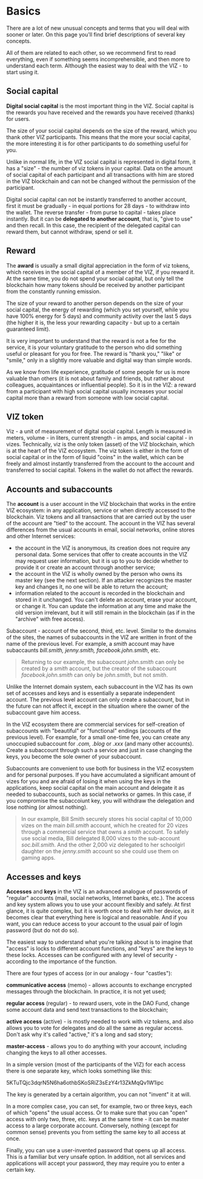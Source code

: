 # Basics

There are a lot of new unusual concepts and terms that you will deal with sooner or later. On this page you'll find brief descriptions of several key concepts.

All of them are related to each other, so we recommend first to read everything, even if something seems incomprehensible, and then more to understand each term. Although the easiest way to deal with the VIZ - to start using it.



## Social capital

**Digital social capital** is the most important thing in the VIZ. Social capital is the rewards you have received and the rewards you have received (thanks) for users.

The size of your social capital depends on the size of the reward, which you thank other VIZ participants. This means that the more your social capital, the more interesting it is for other participants to do something useful for you.

Unlike in normal life, in the VIZ social capital is represented in digital form, it has a "size" - the number of viz tokens in your capital. Data on the amount of social capital of each participant and all transactions with him are stored in the VIZ blockchain and can not be changed without the permission of the participant.

Digital social capital can not be instantly transferred to another account, first it must be gradually - in equal portions for 28 days - to withdraw into the wallet. The reverse transfer - from purse to capital - takes place instantly. But it can be **delegated to another account**, that is, "give to use" and then recall. In this case, the recipient of the delegated capital can reward them, but cannot withdraw, spend or sell it.

## Reward

The **award** is usually a small digital appreciation in the form of viz tokens, which receives in the social capital of a member of the VIZ, if you reward it. At the same time, you do not spend your social capital, but only tell the blockchain how many tokens should be received by another participant from the constantly running emission.

The size of your reward to another person depends on the size of your social capital, the energy of rewarding (which you set yourself, while you have 100% energy for 5 days) and community activity over the last 5 days (the higher it is, the less your rewarding capacity - but up to a certain guaranteed limit).

It is very important to understand that the reward is not a fee for the service, it is your voluntary gratitude to the person who did something useful or pleasant for you for free. The reward is "thank you," "like" or "smile," only in a slightly more valuable and digital way than simple words.

As we know from life experience, gratitude of some people for us is more valuable than others (it is not about family and friends, but rather about colleagues, acquaintances or influential people). So it is in the VIZ: a reward from a participant with high social capital usually increases your social capital more than a reward from someone with low social capital.

## VIZ token

Viz - a unit of measurement of digital social capital. Length is measured in meters, volume - in liters, current strength - in amps, and social capital - in vizes. Technically, viz is the only token (asset) of the VIZ blockchain, which is at the heart of the VIZ ecosystem. The viz token is either in the form of social capital or in the form of liquid "coins" in the wallet, which can be freely and almost instantly transferred from the account to the account and transferred to social capital. Tokens in the wallet do not affect the rewards.

## Accounts and subaccounts

The **account** is a user account in the VIZ blockchain that works in the entire VIZ ecosystem: in any application, service or when directly accessed to the blockchain. Viz tokens and all transactions that are carried out by the user of the account are "tied" to the account. The account in the VIZ has several differences from the usual accounts in email, social networks, online stores and other Internet services:

- the account in the VIZ is anonymous, its creation does not require any personal data. Some services that offer to create accounts in the VIZ may request user information, but it is up to you to decide whether to provide it or create an account through another service;
- the account in the VIZ is wholly owned by the person who owns its master key (see the next section). If an attacker recognizes the master key and changes it, no one will be able to return the account;
- information related to the account is recorded in the blockchain and stored in it unchanged. You can't delete an account, erase your account, or change it. You can update the information at any time and make the old version irrelevant, but it will still remain in the blockchain (as if in the "archive" with free access).

Subaссount - account of the second, third, etc. level. Similar to the domains of the sites, the names of subaссounts in the VIZ are written in front of the name of the previous level. For example, a *smith* account may have subaccaunts *bill.smith, jenny.smith, facebook.john.smith*, etc.

> Returning to our example, the subaccount *john.smith* can only be created by a *smith* account, but the creator of the subaccount *facebook.john.smith* can only be *john.smith*, but not *smith*.

Unlike the Internet domain system, each subaccount in the VIZ has its own set of accesses and keys and is essentially a separate independent account. The previous level account can only create a subaccount, but in the future can not affect it, except in the situation where the owner of the subaccount gave him access.

In the VIZ ecosystem there are commercial services for self-creation of subaccounts with "beautiful" or "functional" endings (accounts of the previous level). For example, for a small one-time fee, you can create any unoccupied subaccount for *.com, .blog* or *.xxx* (and many other accounts). Create a subaccount through such a service and just in case changing the keys, you become the sole owner of your subaccount.

Subaccounts are convenient to use both for business in the VIZ ecosystem and for personal purposes. If you have accumulated a significant amount of vizes for you and are afraid of losing it when using the keys in the applications, keep social capital on the main account and delegate it as needed to subaccounts, such as social networks or games. In this case, if you compromise the subaccoiunt key, you will withdraw the delegation and lose nothing (or almost nothing).

> In our example, Bill Smith securely stores his social capital of 10,000 vizes on the main *bill.smith* account, which he created for 20 vizes through a commercial service that owns a *smith* account. To safely use social media, Bill delegated 8,000 vizes to the sub-account *soc.bill.smith*. And the other 2,000 viz delegated to her schoolgirl daughter on the *jenny.smith* account so she could use them on gaming apps.

## Accesses and keys

**Accesses** and **keys** in the VIZ is an advanced analogue of passwords of "regular" accounts (mail, social networks, Internet banks, etc.). The access and key system allows you to use your account flexibly and safely. At first glance, it is quite complex, but it is worth once to deal with her device, as it becomes clear that everything here is logical and reasonable. And if you want, you can reduce access to your account to the usual pair of login password (but do not do so).

The easiest way to understand what you're talking about is to imagine that "access" is locks to different account functions, and "keys" are the keys to these locks. Accesses can be configured with any level of security - according to the importance of the function.

There are four types of access (or in our analogy - four "castles"):

**communicative access** (memo) - allows accounts to exchange encrypted messages through the blockchain. In practice, it is not yet used;

**regular access** (regular) - to reward users, vote in the DAO Fund, change some account data and send text transactions to the blockchain;

**active access** (active) - is mostly needed to work with viz tokens, and also allows you to vote for delegates and do all the same as regular access. Don't ask why it's called "active," it's a long and sad story;

**master-access** - allows you to do anything with your account, including changing the keys to all other accesses.

In a simple version (most of the participants of the VIZ) for each access there is one separate key, which looks something like this:

5KTuTQjc3dqrN5N6ha6othbSKoSRiZ3sEzY4r13ZkMqQv1W1ipc

The key is generated by a certain algorithm, you can not "invent" it at will.

In a more complex case, you can set, for example, two or three keys, each of which "opens" the usual access. Or to make sure that you can "open" access with only two, three, etc. keys at the same time - it can be master access to a large corporate account. Conversely, nothing (except for common sense) prevents you from setting the same key to all access at once.

Finally, you can use a user-invented password that opens up all access. This is a familiar but very unsafe option. In addition, not all services and applications will accept your password, they may require you to enter a certain key.
